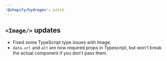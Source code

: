 ```yaml
---
'@shopify/hydrogen': patch
---
```


## `<Image/>` updates

- Fixed some TypeScript type issues with Image.
- `data.url` and `alt` are now required props in Typescript, but won't break the actual component if you don't pass them.
